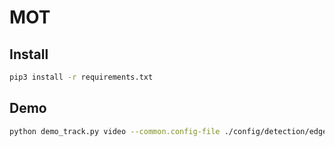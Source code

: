 # MOT

## Install

```bash
pip3 install -r requirements.txt
```



## Demo

```bash
python demo_track.py video --common.config-file ./config/detection/edgeformer/ssd_edgeformer_s.yaml --model.detection.pretrained ./pretrained_models/detection/checkpoint_ema_avg.pt --evaluation.detection.mode validation_set --evaluation.detection.resize-input-images --save_result
```

